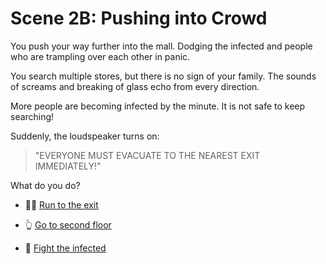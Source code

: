 # Scene 2B: Pushing into Crowd

You push your way further into the mall. Dodging the infected and people who are trampling over each other in panic.

You search multiple stores, but there is no sign of your family.
The sounds of screams and breaking of glass echo from every direction.

More people are becoming infected by the minute. It is not safe to keep searching!

Suddenly, the loudspeaker turns on:
>"EVERYONE MUST EVACUATE TO THE NEAREST EXIT IMMEDIATELY!" 

What do you do?

- 🏃‍♂️ [Run to the exit](./scene3B.md)

- 👆 [Go to second floor](./scene3C.md)

- 🥋 [Fight the infected](./scene3D.md)